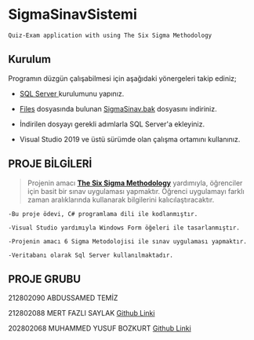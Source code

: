 # SigmaSinavSistemi
    Quiz-Exam application with using The Six Sigma Methodology
    
    
## Kurulum    
Programın düzgün çalışabilmesi için aşağıdaki yönergeleri takip ediniz;

- [SQL Server ](https://www.microsoft.com/tr-tr/sql-server/sql-server-downloads) kurulumunu yapınız.

- [Files](https://github.com/SamedTemiz/SigmaSinavSistemi/tree/master/Files) dosyasında bulunan [SigmaSinav.bak](https://github.com/SamedTemiz/SigmaSinavSistemi/blob/master/Files/SigmaSinav.bak) dosyasını indiriniz.
 
- İndirilen dosyayı gerekli adımlarla SQL Server'a ekleyiniz.

- Visual Studio 2019 ve üstü sürümde olan çalışma ortamını kullanınız.


## PROJE BİLGİLERİ

>Projenin amacı [**The Six Sigma Methodology**](https://www.sixsigmadaily.com/what-is-six-sigma/) yardımıyla, öğrenciler için basit bir sınav uygulaması yapmaktır.
>Öğrenci uygulamayı farklı zaman aralıklarında kullanarak bilgilerini kalıcılaştıracaktır.

    -Bu proje ödevi, C# programlama dili ile kodlanmıştır.

    -Visual Studio yardımıyla Windows Form öğeleri ile tasarlanmıştır.

    -Projenin amacı 6 Sigma Metodolojisi ile sınav uygulaması yapmaktır.
    
    -Veritabanı olarak Sql Server kullanılmaktadır.
   
   
## PROJE GRUBU

   212802090 ABDUSSAMED TEMİZ  

   212802088 MERT FAZLI SAYLAK [Github Linki](https://github.com/merttfazli)

   202802068 MUHAMMED YUSUF BOZKURT [Github Linki](https://github.com/MuhammedYusufBozkurt)
    
    

